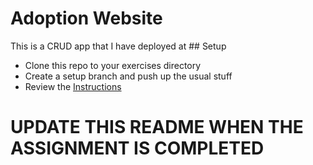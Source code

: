 # Adoption Website
This is a CRUD app that I have deployed at [
](https://resilient-rolypoly-5478f3.netlify.app/)## Setup
* Clone this repo to your exercises directory
* Create a setup branch and push up the usual stuff
* Review the [Instructions](instructions.md)

# UPDATE THIS README WHEN THE ASSIGNMENT IS COMPLETED
